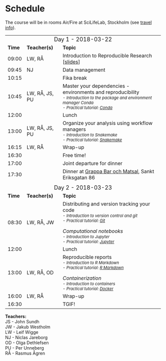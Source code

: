 # Schedule

The course will be in rooms Air/Fire at SciLifeLab, Stockholm (see [travel info](travel.md)).

<table>
  <tr>
    <td colspan="3">
      <font size="4">
      <center> Day 1 - 2018-03-22 </center>
    </td>
  </tr>
  <tr>
    <td> <font size="3"><b>Time</b> </td>
    <td> <font size="3"><b>Teacher(s)</b> </td>
    <td> <font size="3"><b>Topic</b> </td>
  </tr>
  <tr>
    <td> <font size="3"> 09:00
    <td> <font size="3"> LW, RÅ </td>
    <td> <font size="3"> Introduction to Reproducible Research [<a href="https://github.com/rasmusagren/repres_slides/raw/master/introduction.pdf">slides</a>]</td>
  </tr>
  <tr>
    <td> <font size="3"> 09:45 </td>
    <td> <font size="3"> NJ </td>
    <td> <font size="3"> Data management </td>
  </tr>
  <tr>
    <td> <font size="3"> 10:15 </td>
    <td> </td>
    <td> <font size="3"> Fika break </td>
  </tr>
  <tr>
    <td> <font size="3"> 10:45 </td>
    <td> <font size="3"> LW, RÅ, JS, PU </td>
    <td>
      <font size="3"> Master your dependencies - environments and reproducibility
      <font size="2"><i><br>
      - Introduction to the package and environment manager Conda <br>
      - Practical tutorial: <a href="../conda/">Conda</a>
    </td>
  </tr>
  <tr>
    <td> <font size="3"> 12:00  </td>
    <td> </td>
    <td> <font size="3"> Lunch </td>
  </tr>
  <tr>
    <td> <font size="3"> 13:00 </td>
    <td> <font size="3"> LW, RÅ, JS, PU </td>
    <td>
      <font size="3"> Organize your analysis using workflow managers
      <font size="2"><i><br>
      - Introduction to Snakemake <br>
      - Practical tutorial: <a href="../snakemake/">Snakemake</a>
    </td>
  </tr>
  <tr>
    <td> <font size="3"> 16:15 </td>
    <td> <font size="3"> LW, RÅ </td>
    <td> <font size="3"> Wrap-up </td>
  </tr>
  <tr>
    <td> <font size="3"> 16:30 </td>
    <td> </td>
    <td> <font size="3"> Free time!</td>
  </tr>
  <tr>
    <td> <font size="3"> 17:00 </td>
    <td> </td>
    <td> <font size="3"> Joint departure for dinner</td>
  </tr>
  <tr>
    <td> <font size="3"> 17:30 </td>
    <td> </td>
    <td> <font size="3"> Dinner at <a href="http://www.grappabar.nu/kontakt.aspx">Grappa Bar och Matsal</a>, Sankt Eriksgatan 86</td>
  </tr>
  <tr>
    <td colspan="3"> </td>
  </tr>
  <tr>
    <td colspan="3">
      <font size="4">
      <center> Day 2  - 2018-03-23 </center>
    </td>
  </tr>
  <tr>
    <td> <font size="3"><b>Time</b> </td>
    <td> <font size="3"><b>Teacher(s)</b> </td>
    <td> <font size="3"><b>Topic</b> </td>
  </tr>
  <tr>
    <td> <font size="3"> 08:30 </td>
    <td> <font size="3"> LW, RÅ, JW </td>
    <td>
      <font size="3"> Distributing and version tracking your code
      <font size="2"><i><br>
      - Introduction to version control and git <br>
      - Practical tutorial: <a href="../git/">Git</a>
      <br><br>
      <font size="3"> Computational notebooks
      <font size="2"><i><br>
      - Introduction to Jupyter <br>
      - Practical tutorial: <a href="../jupyter/">Jupyter</a>
    </td>
  </tr>
  <tr>
    <td> <font size="3"> 12:00<td>  </td>
    <td> <font size="3"> Lunch </td>
  </tr>
  <tr>
    <td> <font size="3"> 13:00 </td>
    <td> <font size="3"> LW, RÅ, OD </td>
    <td>
      <font size="3"> Reproducible reports
      <font size="2"><i><br>
      - Introduction to R Markdown <br>
      - Practical tutorial: <a href="../rmarkdown/">R Markdown</a>
      <br><br>
      <font size="3"> Containerization
      <font size="2"><i><br>
      - Introduction to containers <br>
      - Practical tutorial: <a href="../docker/">Docker</a>
    </td>
  </tr>
  <tr>
    <td> <font size="3"> 16:00 </td>
    <td> <font size="3"> LW, RÅ </td>
    <td> <font size="3"> Wrap-up </td>
  </tr>
  <tr>
    <td> <font size="3"> 16:30 </td>
    <td>  </td>
    <td> <font size="3"> TGIF! </td>
  </tr>
</table>

**Teachers:**  
JS - John Sundh  
JW - Jakub Westholm  
LW - Leif Wigge  
NJ - Niclas Jareborg  
OD - Olga Dethlefsen  
PU - Per Unneberg  
RÅ - Rasmus Ågren  
